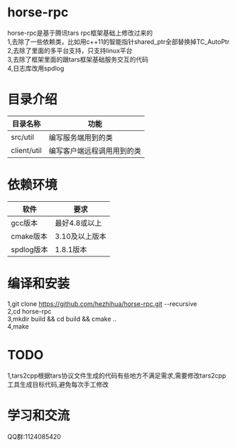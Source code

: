 # horse-rpc
horse-rpc是基于腾讯tars rpc框架基础上修改过来的  
1,去除了一些依赖类，比如用c++11的智能指针shared_ptr全部替换掉TC_AutoPtr  
2,去除了里面的多平台支持，只支持linux平台  
3,去除了框架里面的跟tars框架基础服务交互的代码  
4,日志库改用spdlog  

# 目录介绍
| 目录名称 | 功能 |
| ----- | ----- |
| src/util | 编写服务端用到的类 |
| client/util | 编写客户端远程调用用到的类 |

# 依赖环境
| 软件	 | 要求 |
| ----- | ----- |
| gcc版本 | 最好4.8或以上 |
| cmake版本 | 3.10及以上版本 |
| spdlog版本 | 1.8.1版本 |
# 编译和安装

1,git clone https://github.com/hezhihua/horse-rpc.git  --recursive  
2,cd horse-rpc  
3,mkdir build && cd build && cmake ..  
4,make  

# TODO   
1,tars2cpp根据tars协议文件生成的代码有些地方不满足需求,需要修改tars2cpp工具生成目标代码,避免每次手工修改  


# 学习和交流
QQ群:1124085420  
